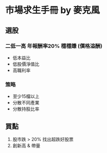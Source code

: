# 市場求生手冊 by 麥克風

## 選股

### 二低一高 年報酬率20% 穩穩賺 (價格溢酬)
- 低本益比
- 低股價淨值比
- 高職利率

### 策略 
- 至少15檔以上
- 分散不同產業
- 分散持股比率

## 買點
1. 股市跌 > 20% 找出超跌好股票
2. 創新高 & 帶量


